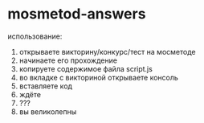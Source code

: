 # mosmetod-answers

использование:
1. открываете викторину/конкурс/тест на мосметоде
2. начинаете его прохождение
3. копируете содержимое файла script.js
4. во вкладке с викториной открываете консоль
5. вставляете код
6. ждёте
7. ???
8. вы великолепны
